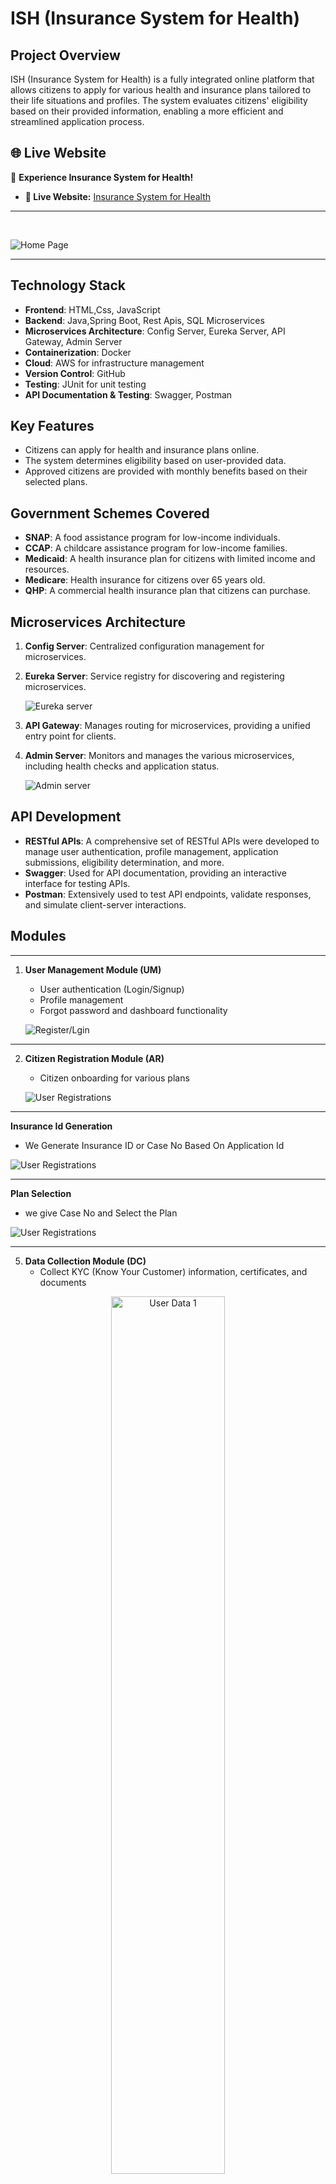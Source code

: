 # ISH (Insurance System for Health)

## Project Overview
ISH (Insurance System for Health) is a fully integrated online platform that allows citizens to apply for various health and insurance plans tailored to their life situations and profiles. The system evaluates citizens' eligibility based on their provided information, enabling a more efficient and streamlined application process.

## 🌐 Live Website
🚀 **Experience Insurance System for Health!**
- **🔗 Live Website:** [Insurance System for Health](https://boiniraj.github.io/Insurance-System-for-Health-Frontend/index.html)

---
<br>

![Home Page](https://github.com/boiniraj/Insurance-System-Backend/blob/main/ISH-IMAGES/home.png)

---

## Technology Stack
- **Frontend**: HTML,Css, JavaScript
- **Backend**: Java,Spring Boot, Rest Apis, SQL Microservices
- **Microservices Architecture**: Config Server, Eureka Server, API Gateway, Admin Server
- **Containerization**: Docker
- **Cloud**: AWS for infrastructure management
- **Version Control**: GitHub
- **Testing**: JUnit for unit testing
- **API Documentation & Testing**: Swagger, Postman

## Key Features
- Citizens can apply for health and insurance plans online.
- The system determines eligibility based on user-provided data.
- Approved citizens are provided with monthly benefits based on their selected plans.

## Government Schemes Covered
- **SNAP**: A food assistance program for low-income individuals.
- **CCAP**: A childcare assistance program for low-income families.
- **Medicaid**: A health insurance plan for citizens with limited income and resources.
- **Medicare**: Health insurance for citizens over 65 years old.
- **QHP**: A commercial health insurance plan that citizens can purchase.

## Microservices Architecture
1. **Config Server**: Centralized configuration management for microservices.
2. **Eureka Server**: Service registry for discovering and registering microservices.

   ![Eureka server](/images/eureka.png "eureka")
   
5. **API Gateway**: Manages routing for microservices, providing a unified entry point for clients.
7. **Admin Server**: Monitors and manages the various microservices, including health checks and application status.

   ![Admin server](/images/Admin.png "Admin")

## API Development
- **RESTful APIs**: A comprehensive set of RESTful APIs were developed to manage user authentication, profile management, application submissions, eligibility determination, and more.
- **Swagger**: Used for API documentation, providing an interactive interface for testing APIs.
- **Postman**: Extensively used to test API endpoints, validate responses, and simulate client-server interactions.


## Modules
   ---  
1. **User Management Module (UM)**
   - User authentication (Login/Signup)
   - Profile management
   - Forgot password and dashboard functionality
     
   ![Register/Lgin](https://github.com/boiniraj/Insurance-System-Backend/blob/main/ISH-IMAGES/User-Register.png)

---
     
2. **Citizen Registration Module (AR)**
   - Citizen onboarding for various plans

   ![User Registrations](https://github.com/boiniraj/Insurance-System-Backend/blob/main/ISH-IMAGES/Citizen%20Registration.png)

---

   **Insurance Id Generation**
   - We Generate Insurance ID or Case No Based On Application Id

   ![User Registrations](https://github.com/boiniraj/Insurance-System-Backend/blob/main/ISH-IMAGES/GenerateCaseNo.png)

---
   

 **Plan Selection**
 - we give Case No and Select the Plan

 ![User Registrations](https://github.com/boiniraj/Insurance-System-Backend/blob/main/ISH-IMAGES/Plan-Selection.png)

---

     
5. **Data Collection Module (DC)**
   - Collect KYC (Know Your Customer) information, certificates, and documents

<p align="center">
  <img src="https://github.com/boiniraj/Insurance-System-Backend/blob/main/ISH-IMAGES/Income-Details.png" alt="User Data 1" width="60%" />
   <br>
  <img src="https://github.com/boiniraj/Insurance-System-Backend/blob/main/ISH-IMAGES/Child.png" alt="User Data 2" width="60%" />
   <br>
  <img src="https://github.com/boiniraj/Insurance-System-Backend/blob/main/ISH-IMAGES/Education-Details.png" alt="User Data 2" width="60%" /> 
</p>

---

**Fetch Citizen All Given Data**
  - Fetch Citizen Given Details Based On CaseNo
    
     ![Citizen Details](https://github.com/boiniraj/Insurance-System-Backend/blob/main/ISH-IMAGES/Citizen-All-Details.png)   

---
     
5. **Eligibility Determination Module (ED)**
   - Match citizen data against plan rules to determine eligibility

   ![Eligibility](https://github.com/boiniraj/Insurance-System-Backend/blob/main/ISH-IMAGES/Eligibility-Check.png)

---
     
6. **Payment Module**
  -  If the citizen's data satisfies the plan rules, the system proceeds to the payment stage

 ![Eligibility](https://github.com/boiniraj/Insurance-System-Backend/blob/main/ISH-IMAGES/Payment-Details.png)


 ![Eligibility](https://github.com/boiniraj/Insurance-System-Backend/blob/main/ISH-IMAGES/Payment-Submission.png)

---

7. **Payment Confirmation Email**
   – A confirmation email is sent to citizens after successful payment.

   ![benfit](https://github.com/boiniraj/Insurance-System-Backend/blob/main/ISH-IMAGES/Payment%20Succus%20email.png)

---
     
8. **Reports Module**
   - Generate various reports such as daily, weekly, and monthly status reports, and citizen approval/rejection reports.

## Installation Instructions

### Prerequisites
- Java 17
- Spring Boot
- Docker
- AWS Account (for deployment)
- MySQL (for database)

### Steps to Install

1. **Clone the repository:**
   ```bash
   git clone https://github.com/boiniraj/Insurance-System-for-Health.git
   cd ISH-Project

### API Testing (Postman):
- Import the Postman collection provided in the /postman directory for testing various API endpoints.
- View API documentation and test endpoints using Swagger UI available at /swagger-ui.html.

### Future Improvements
- Frontend Development: Enhance the UI/UX of the frontend using React.
- Security: Implement JWT-based authentication for secure access.
- Scalability: Further optimize microservices for handling larger data loads.
